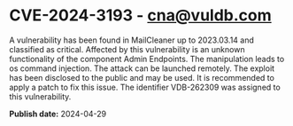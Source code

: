 # CVE-2024-3193 - cna@vuldb.com

A vulnerability has been found in MailCleaner up to 2023.03.14 and classified as critical. Affected by this vulnerability is an unknown functionality of the component Admin Endpoints. The manipulation leads to os command injection. The attack can be launched remotely. The exploit has been disclosed to the public and may be used. It is recommended to apply a patch to fix this issue. The identifier VDB-262309 was assigned to this vulnerability.

**Publish date:** 2024-04-29
